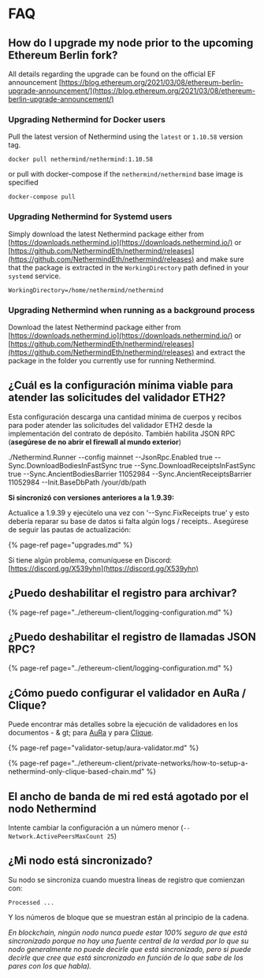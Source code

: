 # FAQ

## How do I upgrade my node prior to the upcoming Ethereum Berlin fork?

All details regarding the upgrade can be found on the official EF announcement [https://blog.ethereum.org/2021/03/08/ethereum-berlin-upgrade-announcement/](https://blog.ethereum.org/2021/03/08/ethereum-berlin-upgrade-announcement/)

### Upgrading Nethermind for Docker users

Pull the latest version of Nethermind using the `latest` or `1.10.58` version tag.

```text
docker pull nethermind/nethermind:1.10.58
```

or pull with docker-compose if the `nethermind/nethermind` base image is specified

```text
docker-compose pull
```

### Upgrading Nethermind for Systemd users

Simply download the latest Nethermind package either from [https://downloads.nethermind.io](https://downloads.nethermind.io/) or [https://github.com/NethermindEth/nethermind/releases](https://github.com/NethermindEth/nethermind/releases) and make sure that the package is extracted in the `WorkingDirectory` path defined in your `systemd` service.

```text
WorkingDirectory=/home/nethermind/nethermind
```

### Upgrading Nethermind when running as a background process

Download the latest Nethermind package either from [https://downloads.nethermind.io](https://downloads.nethermind.io/) or [https://github.com/NethermindEth/nethermind/releases](https://github.com/NethermindEth/nethermind/releases) and extract the package in the folder you currently use for running Nethermind.

## ¿Cuál es la configuración mínima viable para atender las solicitudes del validador ETH2?

Esta configuración descarga una cantidad mínima de cuerpos y recibos para poder atender las solicitudes del validador ETH2 desde la implementación del contrato de depósito. También habilita JSON RPC  \(**asegúrese de no abrir el firewall al mundo exterior**\)

./Nethermind.Runner --config mainnet --JsonRpc.Enabled true --Sync.DownloadBodiesInFastSync true --Sync.DownloadReceiptsInFastSync true --Sync.AncientBodiesBarrier 11052984 --Sync.AncientReceiptsBarrier 11052984 --Init.BaseDbPath /your/db/path

**Si sincronizó con versiones anteriores a la 1.9.39:**

Actualice a 1.9.39 y ejecútelo una vez con '--Sync.FixReceipts true' y esto debería reparar su base de datos si falta algún logs / receipts.. Asegúrese de seguir las pautas de actualización:

{% page-ref page="upgrades.md" %}

Si tiene algún problema, comuníquese en Discord: [https://discord.gg/X539yhn](https://discord.gg/X539yhn)

## ¿Puedo deshabilitar el registro para archivar?

{% page-ref page="../ethereum-client/logging-configuration.md" %}

## ¿Puedo deshabilitar el registro de llamadas JSON RPC?

{% page-ref page="../ethereum-client/logging-configuration.md" %}

## ¿Cómo puedo configurar el validador en AuRa / Clique?

Puede encontrar más detalles sobre la ejecución de validadores en los documentos - & gt; para [AuRa](https://docs.nethermind.io/nethermind/guides-and-helpers/validator-setup/aura-validator) y para [Clique](https://docs.nethermind.io/nethermind/ethereum-client/private-networks/how-to-setup-a-nethermind-only-clique-based-chain).

{% page-ref page="validator-setup/aura-validator.md" %}

{% page-ref page="../ethereum-client/private-networks/how-to-setup-a-nethermind-only-clique-based-chain.md" %}

## El ancho de banda de mi red está agotado por el nodo Nethermind

Intente cambiar la configuración a un número menor \(`--Network.ActivePeersMaxCount 25`\)

## ¿Mi nodo está sincronizado?

Su nodo se sincroniza cuando muestra líneas de registro que comienzan con:

`Processed ...`

Y los números de bloque que se muestran están al principio de la cadena.

_En blockchain, ningún nodo nunca puede estar 100% seguro de que está sincronizado porque no hay una fuente central de la verdad por lo que su nodo generalmente no puede decirle que está sincronizado, pero sí puede decirle que cree que está sincronizado en función de lo que sabe de los pares con los que habla\)._

